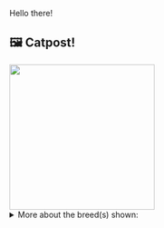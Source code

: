 Hello there!



## 🖼️ Catpost!

<sub>
    <img src="https://cdn2.thecatapi.com/images/c9sGDkRoi.jpg" height="256">
</sub>


<details>
<summary>More about the breed(s) shown:</summary>

Breed: Sphynx

Description: The Sphynx is an intelligent, inquisitive, extremely friendly people-oriented breed. Sphynx commonly greet their owners  at the front door, with obvious excitement and happiness. She has an unexpected sense of humor that is often at odds with her dour expression.

Links:
<ul>
  <li>CFA http://cfa.org/Breeds/BreedsSthruT/Sphynx.aspx</li>
  <li>Wikipedia https://en.wikipedia.org/wiki/Sphynx_(cat)</li>
</ul> 

</details>
